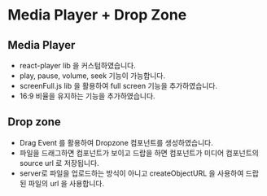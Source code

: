 # Media Player + Drop Zone

## Media Player

- react-player lib 을 커스텀하였습니다.
- play, pause, volume, seek 기능이 가능합니다.
- screenFull.js lib 을 활용하여 full screen 기능을 추가하였습니다.
- 16:9 비율을 유지하는 기능을 추가하였습니다.

## Drop zone

- Drag Event 를 활용하여 Dropzone 컴포넌트를 생성하였습니다.
- 파일을 드래그하면 컴포넌트가 보이고 드랍을 하면 컴포넌트가 미디어 컴포넌트의 source url 로 저장됩니다.
- server로 파일을 업로드하는 방식이 아니고 createObjectURL 을 사용하여 드랍된 파일의 url 을 사용합니다.
